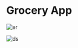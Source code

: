 # Grocery App
![er](https://user-images.githubusercontent.com/108419398/203404521-38f8f010-61d9-475b-a67d-65b67108ee5c.jpeg)

![ds](https://user-images.githubusercontent.com/108419398/203406471-e7582bd8-9804-418a-b8a6-d727ce99f7db.jpeg)



